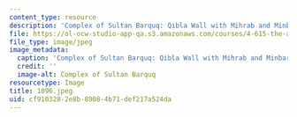 ```yaml
---
content_type: resource
description: 'Complex of Sultan Barquq: Qibla Wall with Mihrab and Minbar.'
file: https://ol-ocw-studio-app-qa.s3.amazonaws.com/courses/4-615-the-architecture-of-cairo-spring-2002/cf9103282e8b89084b71def217a524da_1096.jpeg
file_type: image/jpeg
image_metadata:
  caption: 'Complex of Sultan Barquq: Qibla Wall with Mihrab and Minbar.'
  credit: ''
  image-alt: Complex of Sultan Barquq
resourcetype: Image
title: 1096.jpeg
uid: cf910328-2e8b-8908-4b71-def217a524da
---
```

